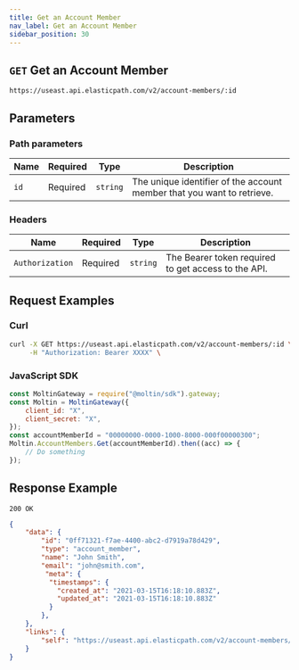 ```yaml
---
title: Get an Account Member
nav_label: Get an Account Member
sidebar_position: 30
---
```


## `GET` Get an Account Member

```http
https://useast.api.elasticpath.com/v2/account-members/:id
```

## Parameters

### Path parameters

| Name | Required | Type     | Description                                                            |
| ---- | -------- | -------- | ---------------------------------------------------------------------- |
| `id` | Required | `string` | The unique identifier of the account member that you want to retrieve. |

### Headers

| Name            | Required | Type     | Description                                         |
| --------------- | -------- | -------- | --------------------------------------------------- |
| `Authorization` | Required | `string` | The Bearer token required to get access to the API. |

## Request Examples

### Curl

```bash
curl -X GET https://useast.api.elasticpath.com/v2/account-members/:id \
     -H "Authorization: Bearer XXXX" \
```

### JavaScript SDK

```javascript
const MoltinGateway = require("@moltin/sdk").gateway;
const Moltin = MoltinGateway({
    client_id: "X",
    client_secret: "X",
});
const accountMemberId = "00000000-0000-1000-8000-000f00000300";
Moltin.AccountMembers.Get(accountMemberId).then((acc) => {
    // Do something
});
```

## Response Example

`200 OK`

```json
{
    "data": {
        "id": "0ff71321-f7ae-4400-abc2-d7919a78d429",
        "type": "account_member",
        "name": "John Smith",
        "email": "john@smith.com",
         "meta": {
          "timestamps": {
            "created_at": "2021-03-15T16:18:10.883Z",
            "updated_at": "2021-03-15T16:18:10.883Z"
          }
        },
    },
    "links": {
        "self": "https://useast.api.elasticpath.com/v2/account-members/0ff71321-f7ae-4400-abc2-d7919a78d429"
    }
}
```
